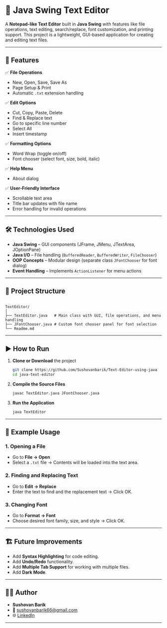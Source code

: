 # 📝 Java Swing Text Editor

A **Notepad-like Text Editor** built in **Java Swing** with features like file operations, text editing, search/replace, font customization, and printing support. This project is a lightweight, GUI-based application for creating and editing text files.

---

## 📌 Features

✅ **File Operations**  
- New, Open, Save, Save As  
- Page Setup & Print  
- Automatic `.txt` extension handling  

✅ **Edit Options**  
- Cut, Copy, Paste, Delete  
- Find & Replace text  
- Go to specific line number  
- Select All  
- Insert timestamp  

✅ **Formatting Options**  
- Word Wrap (toggle on/off)  
- Font chooser (select font, size, bold, italic)  

✅ **Help Menu**  
- About dialog  

✅ **User-Friendly Interface**  
- Scrollable text area  
- Title bar updates with file name  
- Error handling for invalid operations  

---

## 🛠️ Technologies Used

- **Java Swing** – GUI components (JFrame, JMenu, JTextArea, JOptionPane)
- **Java I/O** – File handling (`BufferedReader`, `BufferedWriter`, `FileChooser`)
- **OOP Concepts** – Modular design (separate class `JFontChooser` for font dialog)
- **Event Handling** – Implements `ActionListener` for menu actions

---

## 📂 Project Structure

```

TextEditor/
│
├── TextEditor.java   # Main class with GUI, file operations, and menu handling
├── JFontChooser.java # Custom font chooser panel for font selection
└── Readme.md

```

---

## ▶️ How to Run

1. **Clone or Download** the project  
   ```bash
   git clone https://github.com/Sushovanbarik/Text-Editor-using-java
   cd java-text-editor
   ```

2. **Compile the Source Files**

   ```bash
   javac TextEditor.java JFontChooser.java
   ```

3. **Run the Application**

   ```bash
   java TextEditor
   ```

---


## 🧾 Example Usage

### 1. Opening a File

* Go to **File → Open**
* Select a `.txt` file → Contents will be loaded into the text area.

### 2. Finding and Replacing Text

* Go to **Edit → Replace**
* Enter the text to find and the replacement text → Click OK.

### 3. Changing Font

* Go to **Format → Font**
* Choose desired font family, size, and style → Click OK.

---

## 🏗️ Future Improvements

* Add **Syntax Highlighting** for code editing.
* Add **Undo/Redo** functionality.
* Add **Multiple Tab Support** for working with multiple files.
* Add **Dark Mode**.

---

## 👨‍💻 Author

* **Sushovan Barik**
* 📧 [sushovanbarik66@gmail.com](mailto:sushovanbarik66@gmail.com)
* 🌐 [LinkedIn](http://www.linkedin.com/in/sushovan-barik-8b41b6268)

---
